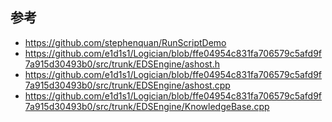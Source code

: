 ## 参考

- https://github.com/stephenquan/RunScriptDemo
- https://github.com/e1d1s1/Logician/blob/ffe04954c831fa706579c5afd9f7a915d30493b0/src/trunk/EDSEngine/ashost.h
- https://github.com/e1d1s1/Logician/blob/ffe04954c831fa706579c5afd9f7a915d30493b0/src/trunk/EDSEngine/ashost.cpp
- https://github.com/e1d1s1/Logician/blob/ffe04954c831fa706579c5afd9f7a915d30493b0/src/trunk/EDSEngine/KnowledgeBase.cpp